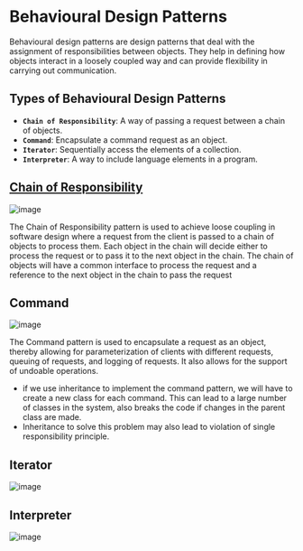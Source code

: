 # Behavioural Design Patterns
Behavioural design patterns are design patterns that deal with the assignment of responsibilities between objects. They help in defining how objects interact in a loosely coupled way and can provide flexibility in carrying out communication.

## Types of Behavioural Design Patterns
- **`Chain of Responsibility`**: A way of passing a request between a chain of objects.
- **`Command`**: Encapsulate a command request as an object.
- **`Iterator`**: Sequentially access the elements of a collection.
- **`Interpreter`**: A way to include language elements in a program.

## [Chain of Responsibility](https://refactoring.guru/design-patterns/chain-of-responsibility)
![image](https://github.com/ankush-003/learning-Design-patterns/assets/94037471/693dc613-c482-4077-9dc6-2eb3b2f32f69)

The Chain of Responsibility pattern is used to achieve loose coupling in software design where a request from the client is passed to a chain of objects to process them. Each object in the chain will decide either to process the request or to pass it to the next object in the chain. The chain of objects will have a common interface to process the request and a reference to the next object in the chain to pass the request


## Command
![image](https://github.com/ankush-003/learning-Design-patterns/assets/94037471/62e5fd05-efae-4052-a6c8-ca3069df19cb)

The Command pattern is used to encapsulate a request as an object, thereby allowing for parameterization of clients with different requests, queuing of requests, and logging of requests. It also allows for the support of undoable operations.

- if we use inheritance to implement the command pattern, we will have to create a new class for each command. This can lead to a large number of classes in the system, also breaks the code if changes in the parent class are made.
- Inheritance to solve this problem may also lead to violation of single responsibility principle.

## Iterator
![image](https://github.com/ankush-003/learning-Design-patterns/assets/94037471/7935d115-2023-467a-9d90-ca78af8e6017)


## Interpreter
![image](https://github.com/ankush-003/learning-Design-patterns/assets/94037471/4333a659-eed5-4548-a9a7-623372b117b1)
